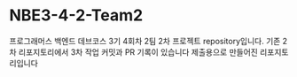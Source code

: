 # NBE3-4-2-Team2
프로그래머스 백엔드 데브코스 3기 4회차 2팀 2차 프로젝트 repository입니다.
기존 2차 리포지토리에서 3차 작업 커밋과 PR 기록이 있습니다
제출용으로 만들어진 리포지토리입니다
